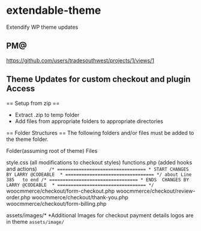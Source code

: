 # extendable-theme
Extendify WP theme updates
## PM@
https://github.com/users/tradesouthwest/projects/1/views/1

## Theme Updates for custom checkout and plugin Access

== Setup from zip ==
- Extract .zip to temp folder
- Add files from appropriate folders to appropriate directories

== Folder Structures ==
The following folders and/or files must be added to the theme folder.

Folder(assuming root of theme)  Files

style.css (all modifications to checkout styles)
functions.php (added hooks and actions)
`    /* =================================
    * START CHANGES BY LARRY @CODEABLE 
    * ================================= */
    about Line 385  
    to end
    /* =================================
    * ENDS  CHANGES BY LARRY @CODEABLE 
    * ================================= */`
woocmmerce/checkout/form-checkout.php
woocmmerce/checkout/review-order.php
woocmmerce/checkout/thank-you.php  
woocmmerce/checkout/form-billing.php


assets/images/*
*Additional Images for checkout payment details logos are in theme `assets/image/`
